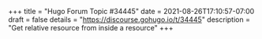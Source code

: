+++
title = "Hugo Forum Topic #34445"
date = 2021-08-26T17:10:57-07:00
draft = false
details = "https://discourse.gohugo.io/t/34445"
description = "Get relative resource from inside a resource"
+++
